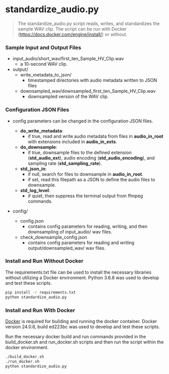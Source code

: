 # standardize_audio.py

> The standardize_audio.py script reads, writes, and standardizes the sample WAV clip.
The script can be run with Docker (https://docs.docker.com/engine/install/) or without.

### Sample Input and Output Files

* input_audio/short_wav/first_ten_Sample_HV_Clip.wav
    * a 10-second WAV clip.
* output/
    * write_metadata_to_json/
        * timestamped directories with audio metadata written to JSON files
    * downsampled_wav/downsampled_first_ten_Sample_HV_Clip.wav
        * downsampled version of the WAV clip.

### Configuration JSON Files

* config parameters can be changed in the configuration JSON files.
    * **do_write_metadata**:
        * if true, read and write audio metadata from files in **audio_in_root** with extensions included in **audio_in_exts**.
    * **do_downsample**:
        * if true, downsample files to the defined extension (**std_audio_ext**), audio encoding (**std_audio_encoding**), and sampling rate (**std_sampling_rate**).
    * **std_json_in**:
        * if null, search for files to downsample in **audio_in_root**.
        * if set, read this filepath as a JSON to define the audio files to downsample.
    * **std_log_level**:
        * if quiet, then suppress the terminal output from ffmpeg commands.

* config/
    * config.json
        * contains config parameters for reading, writing, and then downsampling of input_audio/ wav files.
    * check_downsample_config.json
        * contains config parameters for reading and writing output/downsampled_wav/ wav files.

### Install and Run Without Docker

The requirements.txt file can be used to install the necessary libraries without utilizing a Docker environment. Python 3.6.8 was used to develop and test these scripts.

```sh
pip install -r requirements.txt
python standardize_audio.py
```

### Install and Run With Docker

[Docker](https://docs.docker.com/engine/install/) is required for building and running the docker container. Docker version 24.0.6, build ed223bc was used to develop and test these scripts.

Run the necessary docker build and run commands provided in the build_docker.sh and run_docker.sh scripts and then run the script within the docker environment.

```sh
./build_docker.sh
./run_docker.sh
python standardize_audio.py
```
